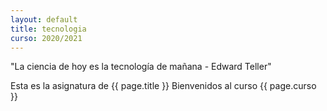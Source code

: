 ```yaml
---
layout: default
title: tecnologia
curso: 2020/2021
---
```


"La ciencia de hoy es la tecnología de mañana - Edward Teller"

Esta es la asignatura de {{ page.title }}
Bienvenidos al curso {{ page.curso }}